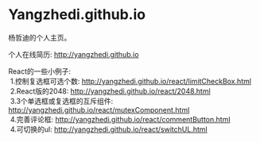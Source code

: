 # Yangzhedi.github.io
杨哲迪的个人主页。

个人在线简历: http://yangzhedi.github.io

React的一些小例子: <br/>
&nbsp;1.控制复选框可选个数: <a>http://yangzhedi.github.io/react/limitCheckBox.html</a><br/>
&nbsp;2.React版的2048: <a>http://yangzhedi.github.io/react/2048.html</a><br/>
&nbsp;3.3个单选框或复选框的互斥组件: <a>http://yangzhedi.github.io/react/mutexComponent.html</a><br/>
&nbsp;4.完善评论框: <a>http://yangzhedi.github.io/react/commentButton.html</a><br/>
&nbsp;4.可切换的ul: <a>http://yangzhedi.github.io/react/switchUL.html</a><br/>